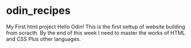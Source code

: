 # odin_recipes
My First html project
Hello Odin!
This is the first settup of website building from scracth. By the end of this week I need to master the works of HTML and CSS Plus other languages.
